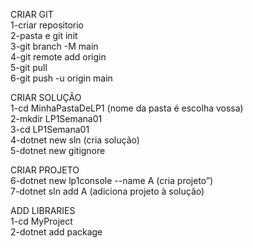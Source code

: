 CRIAR GIT
<br>1-criar repositorio
<br>2-pasta e git init
<br>3-git branch -M main
<br>4-git remote add origin 
<br>5-git pull
<br>6-git push -u origin main

CRIAR SOLUÇÃO
<br>1-cd MinhaPastaDeLP1 (nome da pasta é escolha vossa)
<br>2-mkdir LP1Semana01
<br>3-cd LP1Semana01
<br>4-dotnet new sln (cria solução)
<br>5-dotnet new gitignore

CRIAR PROJETO
<br>6-dotnet new lp1console --name A
(cria projeto”)
<br>7-dotnet sln add A 
(adiciona projeto à solução)

ADD LIBRARIES
<br>1-cd MyProject
<br>2-dotnet add package <biblioteca>
